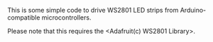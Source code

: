 This is some simple code to drive WS2801 LED strips from 
Arduino-compatible microcontrollers.

Please note that this requires the <Adafruit(c) WS2801 Library>.
